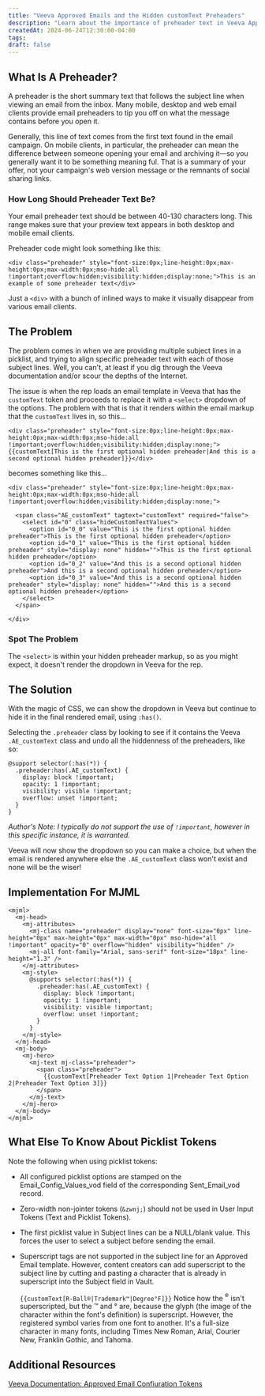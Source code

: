 ```yaml
---
title: "Veeva Approved Emails and the Hidden customText Preheaders"
description: "Learn about the importance of preheader text in Veeva Approved Emails, how to optimize it for better email engagement, and best practices for crafting effective preheaders that enhance your email campaigns."
createdAt: 2024-06-24T12:30:00-04:00
tags:
draft: false
---
```


## What Is A Preheader?

A preheader is the short summary text that follows the subject line when viewing an email from the inbox. Many mobile, desktop and web email clients provide email preheaders to tip you off on what the message contains before you open it.

Generally, this line of text comes from the first text found in the email campaign. On mobile clients, in particular, the preheader can mean the difference between someone opening your email and archiving it&mdash;so you generally want it to be something meaning ful. That is a summary of your offer, not your campaign's web version message or the remnants of social sharing links.

### How Long Should Preheader Text Be?

Your email preheader text should be between 40-130 characters long. This range makes sure that your preview text appears in both desktop and mobile email clients.

Preheader code might look something like this:

```
<div class="preheader" style="font-size:0px;line-height:0px;max-height:0px;max-width:0px;mso-hide:all !important;overflow:hidden;visibility:hidden;display:none;">This is an example of some preheader text</div>
```

Just a `<div>` with a bunch of inlined ways to make it visually disappear from various email clients.

## The Problem

 The problem comes in when we are providing multiple subject lines in a picklist, and trying to align specific preheader text with each of those subject lines. Well, you can't, at least if you dig through the Veeva documentation and/or scour the depths of the Internet.

 The issue is when the rep loads an email template in Veeva that has the `customText` token and proceeds to replace it with a `<select>` dropdown of the options. The problem with that is that it renders within the email markup that the `customText` lives in, so this...

 ```
<div class="preheader" style="font-size:0px;line-height:0px;max-height:0px;max-width:0px;mso-hide:all !important;overflow:hidden;visibility:hidden;display:none;">{{customText[This is the first optional hidden preheader|And this is a second optional hidden preheader]}}</div>
```

becomes something like this...

```
<div class="preheader" style="font-size:0px;line-height:0px;max-height:0px;max-width:0px;mso-hide:all !important;overflow:hidden;visibility:hidden;display:none;">
  
  <span class="AE_customText" tagtext="customText" required="false">
    <select id="0" class="hideCustomTextValues">
      <option id="0_0" value="This is the first optional hidden preheader">This is the first optional hidden preheader</option>
      <option id="0_1" value="This is the first optional hidden preheader" style="display: none" hidden="">This is the first optional hidden preheader</option>
      <option id="0_2" value="And this is a second optional hidden preheader">And this is a second optional hidden preheader</option>
      <option id="0_3" value="And this is a second optional hidden preheader" style="display: none" hidden="">And this is a second optional hidden preheader</option>
    </select>
  </span>
  
</div>
```

### Spot The Problem

The `<select>` is within your hidden preheader markup, so as you might expect, it doesn't render the dropdown in Veeva for the rep.

## The Solution

With the magic of CSS, we can show the dropdown in Veeva but continue to hide it in the final rendered email, using `:has()`.

Selecting the `.preheader` class by looking to see if it contains the Veeva `.AE_customText` class and undo all the hiddenness of the preheaders, like so:

```
@support selector(:has(*)) {
  .preheader:has(.AE_customText) {
    display: block !important;
    opacity: 1 !important;
    visibility: visible !important;
    overflow: unset !important;
  }
}
```

_Author's Note: I typically do not support the use of `!important`, however in this specific instance, it is warranted._

Veeva will now show the dropdown so you can make a choice, but when the email is rendered anywhere else the `.AE_customText` class won't exist and none will be the wiser!

## Implementation For MJML

```
<mjml>
  <mj-head>
    <mj-attributes>
      <mj-class name="preheader" display="none" font-size="0px" line-height="0px" max-height="0px" max-width="0px" mso-hide="all !important" opacity="0" overflow="hidden" visibility="hidden" />
      <mj-all font-family="Arial, sans-serif" font-size="18px" line-height="1.3" />
    </mj-attributes>
    <mj-style>
      @supports selector(:has(*)) {
        .preheader:has(.AE_customText) {
          display: block !important;
          opacity: 1 !important;
          visibility: visible !important;
          overflow: unset !important;
        }
      }
    </mj-style>
  </mj-head>
  <mj-body>
    <mj-hero>
      <mj-text mj-class="preheader">
        <span class="preheader">
          {{customText[Preheader Text Option 1|Preheader Text Option 2|Preheader Text Option 3]}}
        </span>
      </mj-text>
    </mj-hero>
  </mj-body>
</mjml>
```

## What Else To Know About Picklist Tokens

Note the following when using picklist tokens:
* All configured picklist options are stamped on the Email_Config_Values_vod field of the corresponding Sent_Email_vod record.
* Zero-width non-jointer tokens (`&zwnj;`) should not be used in User Input Tokens (Text and Picklist Tokens).
* The first picklist value in Subject lines can be a NULL/blank value. This forces the user to select a subject before sending the email.
* Superscript tags are not supported in the subject line for an Approved Email template. However, content creators can add superscript to the subject line by cutting and pasting a character that is already in superscript into the Subject field in Vault.

  `{{customText[R-Ball®|Trademark™|Degree°F]}}`
  Notice how the <sup>&reg;</sup> isn't superscripted, but the &trade; and &deg; are, because the glyph (the image of the character within the font's definition) is superscript. However, the registered symbol varies from one font to another. It's a full-size character in many fonts, including Times New Roman, Arial, Courier New, Franklin Gothic, and Tahoma.

## Additional Resources

[Veeva Documentation: Approved Email Confiuration Tokens](https://crmhelp.veeva.com/doc/Content/CRM_topics/Multichannel/ApprovedEmail/ManageCreateContent/CreatingContent/ConfigTokens.htm)
